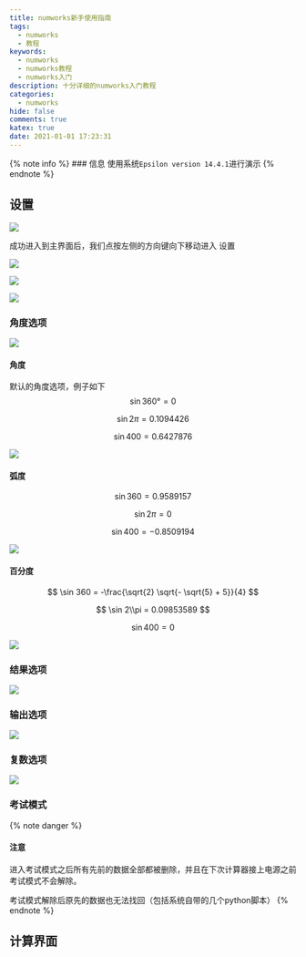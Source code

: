 ```yaml
---
title: numworks新手使用指南
tags:
  - numworks
  - 教程
keywords:
  - numworks
  - numworks教程
  - numworks入门
description: 十分详细的numworks入门教程
categories:
  - numworks
hide: false
comments: true
katex: true
date: 2021-01-01 17:23:31
---
```



{% note info %}
\### 信息
使用系统`Epsilon version 14.4.1`进行演示
{% endnote %}

## 设置

![](https://cdn.bmyjacks.io/img/20210101162426.png?x-oss-process=style/style)



成功进入到主界面后，我们点按左侧的方向键向下移动进入 设置 

![](https://cdn.bmyjacks.io/img/20210101162613.png?x-oss-process=style/style)

![](https://cdn.bmyjacks.io/img/20210101164200.png?x-oss-process=style/style)

![](https://cdn.bmyjacks.io/img/20210101164319.png?x-oss-process=style/style)

### 角度选项

![](https://cdn.bmyjacks.io/img/20210101164451.png?x-oss-process=style/style)

#### 角度

默认的角度选项，例子如下
$$
\sin 360° = 0
$$

$$
\sin 2 \pi = 0.1094426
$$

$$
\sin 400 = 0.6427876
$$

![](https://cdn.bmyjacks.io/img/20210101165121.png?x-oss-process=style/style)

#### 弧度

$$
\sin 360 = 0.9589157
$$

$$
\sin 2 \pi = 0
$$

$$
\sin 400 = -0.8509194
$$

![](https://cdn.bmyjacks.io/img/20210101165906.png?x-oss-process=style/style)

#### 百分度

$$
\sin 360 = -\frac{\sqrt{2} \sqrt{- \sqrt{5} + 5}}{4}
$$

$$
\sin 2\\pi = 0.09853589
$$

$$
\sin 400 = 0
$$



![](https://cdn.bmyjacks.io/img/20210101170104.png?x-oss-process=style/style)

### 结果选项

![](https://cdn.bmyjacks.io/img/20210101171226.png?x-oss-process=style/style)

### 输出选项

![](https://cdn.bmyjacks.io/img/20210101171334.png?x-oss-process=style/style)

### 复数选项

![](https://cdn.bmyjacks.io/img/20210101171701.png?x-oss-process=style/style)

### 考试模式

{% note danger %}
#### 注意
进入考试模式之后所有先前的数据全部都被删除，并且在下次计算器接上电源之前考试模式不会解除。

考试模式解除后原先的数据也无法找回（包括系统自带的几个python脚本）
{% endnote %}

## 计算界面


